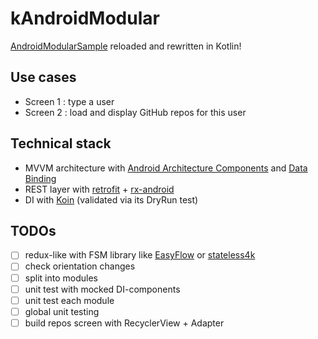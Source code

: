 # kAndroidModular

[AndroidModularSample](https://github.com/RoRoche/AndroidModularSample) reloaded and rewritten in Kotlin!

## Use cases

- Screen 1 : type a user
- Screen 2 : load and display GitHub repos for this user

## Technical stack

- MVVM architecture with [Android Architecture Components](https://developer.android.com/topic/libraries/architecture/index.html) and [Data Binding](https://developer.android.com/topic/libraries/data-binding/index.html)
- REST layer with [retrofit](http://square.github.io/retrofit/) + [rx-android](https://github.com/ReactiveX/RxAndroid)
- DI with [Koin](https://github.com/Ekito/koin) (validated via its DryRun test)

## TODOs

- [ ] redux-like with FSM library like [EasyFlow](https://github.com/Beh01der/EasyFlow) or [stateless4k](https://github.com/rossdanderson/stateless4k)
- [ ] check orientation changes
- [ ] split into modules
- [ ] unit test with mocked DI-components
- [ ] unit test each module
- [ ] global unit testing
- [ ] build repos screen with RecyclerView + Adapter
